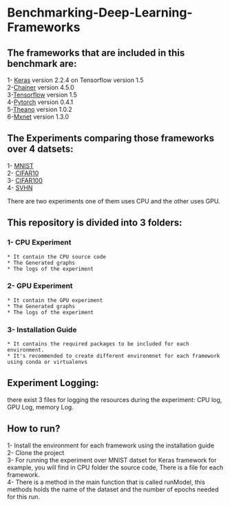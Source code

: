 # Benchmarking-Deep-Learning-Frameworks
## The frameworks that are included in this benchmark are:
  1- [Keras](https://keras.io/) version 2.2.4 on Tensorflow version 1.5 <br /> 
  2-[Chainer](https://docs.chainer.org/en/stable/glance.html) version 4.5.0 <br /> 
  3-[Tensorflow](https://www.tensorflow.org/) version 1.5<br /> 
  4-[Pytorch](https://pytorch.org/) version 0.4.1<br />
  5-[Theano](http://deeplearning.net/software/theano/) version 1.0.2 <br />
  6-[Mxnet](https://mxnet.apache.org/) version 1.3.0<br />

## The Experiments comparing those frameworks over 4 datsets:
  1- [MNIST](http://yann.lecun.com/exdb/mnist/) <br />
  2- [CIFAR10](https://www.cs.toronto.edu/~kriz/cifar.html) <br />
  3- [CIFAR100](https://www.cs.toronto.edu/~kriz/cifar.html) <br />
  4- [SVHN](http://ufldl.stanford.edu/housenumbers/) <br />

There are two experiments one of them uses CPU and the other uses GPU.

## This repository is divided into 3 folders:
 ### 1- CPU Experiment <br />
    * It contain the CPU source code 
    * The Generated graphs 
    * The logs of the experiment 
       
 ### 2- GPU Experiment <br />
    * It contain the GPU experiment 
    * The Generated graphs 
    * The logs of the experiment 
    
 ### 3- Installation Guide <br />
    * It contains the required packages to be included for each environment.
    * It's recommended to create different environmnet for each framework using conda or virtualenvs

  
 ## Experiment Logging:
  there exist 3 files for logging the resources during the experiment: CPU log, GPU Log, memory Log.<br />
  
## How to run? 
 1- Install the environment for each framework using the installation  guide <br />
 2- Clone the project <br />
 3- For running the experiment over MNIST datset for Keras framework for example, you will find in CPU folder the source code, There is a file for each framework. <br />
 4- There is a method in the main function that is called runModel, this methods holds the name of the dataset and the number of       epochs needed for this run.
